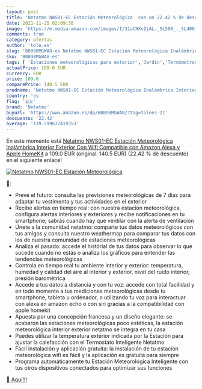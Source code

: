 ```yaml
---
layout: post
title: 'Netatmo NWS01-EC Estación Meteorológica  con un 22.42 % de descuento'
date: 2021-11-25 02:09:38
image: 'https://m.media-amazon.com/images/I/31aCHXvZjAL._SL500_._SL400_.jpg'
comments: true
category: ofertas
author: 'tole.es'
slug: 'B0098MGWA8-es Netatmo NWS01-EC Estación Meteorológica Inalámbrica...'
sku: 'B0098MGWA8-es'
tags: [ 'Estaciones meteorológicas para exterior','Jardín','Termómetros e instrumentos meteorológicos','apple','netatmo', ]
actualPrice: 109.0 EUR
currency: EUR
price: 109.0
comparePrice: 140.5 EUR
prodname: 'Netatmo NWS01-EC Estación Meteorológica Inalámbrica Interior Exterior Con Wifi  Compatible con Amazon Alexa y Apple HomeKit'
country: 'es'
flag: '🇪🇸'
brand: 'Netatmo'
buyurl: 'https://www.amazon.es/dp/B0098MGWA8/?tag=tolees-21'
descuento: '22.42'
average: '139.599677419353'
---
```


En este momento está [Netatmo NWS01-EC Estación Meteorológica Inalámbrica Interior Exterior Con Wifi  Compatible con Amazon Alexa y Apple HomeKit](https://www.amazon.es/dp/B0098MGWA8/?tag=tolees-21) a 109.0 EUR (original: 140.5 EUR) (22.42 %  de descuento) en el siguiente enlace!

[![Netatmo NWS01-EC Estación Meteorológica ](https://m.media-amazon.com/images/I/31aCHXvZjAL._SL500_._SL400_.jpg)](https://www.amazon.es/dp/B0098MGWA8/?tag=tolees-21)

🔎:

- Prevé el futuro: consulta las previsiones meteorológicas de 7 días para adaptar tu vestimenta y tus actividades en el exterior
- Recibe alertas en tiempo real: con nuestra estación meteorológica, configura alertas interiores y exteriores y recibe notificaciones en tu smartphone; sabrás cuando hay que ventilar con la alerta de ventilación
- Únete a la comunidad netatmo: comparte tus datos meteorológicos con tus amigos y consulta nuestro weathermap para comparar tus datos con los de nuestra comunidad de estaciones meteorológicas
- Analiza el pasado: accede el histórial de tus datos para observar lo que sucede cuando no estás o analiza los gráficos para entender las tendencias meteorológicas
- Controla en tiempo real tu ambiente interior y exterior: temperatura, humedad y calidad del aire al interior y exterior, nivel del ruido interior, presión barométrica
- Accede a tus datos a distancia y con tu voz: accede con total facilidad y en todo momento a tus mediciones meteorológicas desde tu smartphone, tableta u ordenador, o utilizando tu voz para interactuar con alexa en amazon echo o con siri gracias a la compatibilidad con apple homekit
- Apuesta por una concepción francesa y un diseño elegante: se acabaron las estaciones meteorológicas poco estéticas, la estación meteorológica interior exterior netatmo se integra en tu casa
- Puedes utilizar la temperatura exterior indicada por la Estación para ajustar la calefacción con el Termostato Inteligente Netatmo
- Fácil instalación y aplicación gratuita: la instalación de tu estación meteorológica wifi es fácil y la aplicación es gratuita para siempre
- Programa automáticamente tu Estación Meteorológica Inteligente con tus otros dispositivos conectados para optimizar sus funciones

[🛒 Aquí!!!](https://www.amazon.es/dp/B0098MGWA8/?tag=tolees-21)
